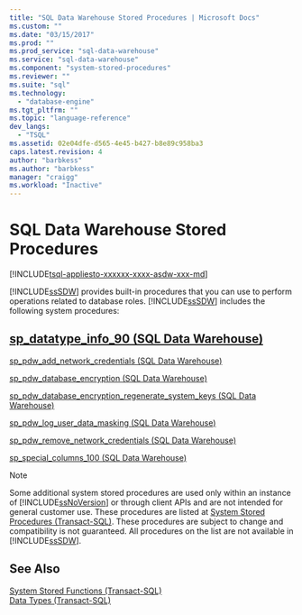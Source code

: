 ```yaml
---
title: "SQL Data Warehouse Stored Procedures | Microsoft Docs"
ms.custom: ""
ms.date: "03/15/2017"
ms.prod: ""
ms.prod_service: "sql-data-warehouse"
ms.service: "sql-data-warehouse"
ms.component: "system-stored-procedures"
ms.reviewer: ""
ms.suite: "sql"
ms.technology: 
  - "database-engine"
ms.tgt_pltfrm: ""
ms.topic: "language-reference"
dev_langs: 
  - "TSQL"
ms.assetid: 02e04dfe-d565-4e45-b427-b8e89c958ba3
caps.latest.revision: 4
author: "barbkess"
ms.author: "barbkess"
manager: "craigg"
ms.workload: "Inactive"
---
```

# SQL Data Warehouse Stored Procedures
[!INCLUDE[tsql-appliesto-xxxxxx-xxxx-asdw-xxx-md](../../includes/tsql-appliesto-xxxxxx-xxxx-asdw-xxx-md.md)]

  [!INCLUDE[ssSDW](../../includes/sssdw-md.md)] provides built-in procedures that you can use to perform operations related to database roles. [!INCLUDE[ssSDW](../../includes/sssdw-md.md)] includes the following system procedures:  
  
##  <a name="AggregateFunctions"></a> [sp_datatype_info_90 &#40;SQL Data Warehouse&#41;](../../relational-databases/system-stored-procedures/sp-datatype-info-90-sql-data-warehouse.md)  
  
 [sp_pdw_add_network_credentials &#40;SQL Data Warehouse&#41;](../../relational-databases/system-stored-procedures/sp-pdw-add-network-credentials-sql-data-warehouse.md)  
  
 [sp_pdw_database_encryption &#40;SQL Data Warehouse&#41;](../../relational-databases/system-stored-procedures/sp-pdw-database-encryption-sql-data-warehouse.md)  
  
 [sp_pdw_database_encryption_regenerate_system_keys &#40;SQL Data Warehouse&#41;](../../relational-databases/system-stored-procedures/sp-pdw-database-encryption-regenerate-system-keys-sql-data-warehouse.md)  
  
 [sp_pdw_log_user_data_masking &#40;SQL Data Warehouse&#41;](../../relational-databases/system-stored-procedures/sp-pdw-log-user-data-masking-sql-data-warehouse.md)  
  
 [sp_pdw_remove_network_credentials &#40;SQL Data Warehouse&#41;](../../relational-databases/system-stored-procedures/sp-pdw-remove-network-credentials-sql-data-warehouse.md)  
  
 [sp_special_columns_100 &#40;SQL Data Warehouse&#41;](../../relational-databases/system-stored-procedures/sp-special-columns-100-sql-data-warehouse.md)  
  
> [!NOTE]  
>  Some additional system stored procedures are used only within an instance of [!INCLUDE[ssNoVersion](../../includes/ssnoversion-md.md)] or through client APIs and are not intended for general customer use. These procedures are listed at [System Stored Procedures (Transact-SQL)](http://msdn.microsoft.com/en-us/library/ms187961.aspx). These procedures are subject to change and compatibility is not guaranteed. All procedures on the list are not available in [!INCLUDE[ssSDW](../../includes/sssdw-md.md)].  
  
## See Also  
 [System Stored Functions &#40;Transact-SQL&#41;](~/relational-databases/system-functions/system-functions-for-transact-sql.md)   
 [Data Types &#40;Transact-SQL&#41;](../../t-sql/data-types/data-types-transact-sql.md)  
  
  
